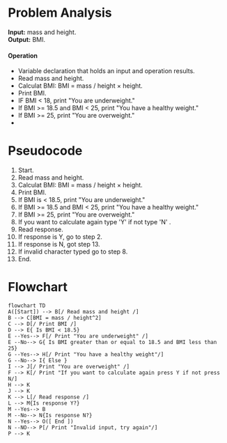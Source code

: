 # Problem Analysis
**Input:** mass and height.   
**Output:** BMI.   
#### Operation  
- Variable declaration that holds an input and operation results.
- Read mass and height.   
- Calculat BMI: BMI = mass / height × height.
- Print BMI.
- IF BMI < 18, print "You are underweight."
- If BMI >= 18.5 and BMI < 25, print "You have a healthy weight."
- If BMI >= 25, print "You are overweight."
- 

# Pseudocode  
1. Start.
2. Read mass and height.
3. Calculat BMI: BMI = mass / height × height.
4. Print BMI.
5. If BMI is < 18.5, print "You are underweight."
6. If BMI >= 18.5 and BMI < 25, print "You have a healthy weight."
7. If BMI >= 25, print "You are overweight."
8. If you want to calculate again type 'Y' if not type 'N' .
9. Read response.
10. If response is Y, go to step 2.
11. If response is N, got step 13.
12. If invalid character typed go to step 8.
13. End.

# Flowchart

```mermaid   
flowchart TD   
A([Start]) --> B[/ Read mass and height /]
B --> C[BMI = mass / height^2]
C --> D[/ Print BMI /]
D --> E{ Is BMI < 18.5} 
E --Yes--> F[/ Print "You are underweight" /]
E --No--> G{ Is BMI greater than or equal to 18.5 and BMI less than 25}
G --Yes--> H[/ Print "You have a healthy weight"/]
G --No--> I{ Else }
I --> J[/ Print "You are overweight" /]
F --> K[/ Print "If you want to calculate again press Y if not press N/]
H --> K 
J --> K
K --> L[/ Read response /]
L --> M{Is response Y?}
M --Yes--> B
M --No--> N{Is response N?}
N --Yes--> O([ End ])
N --NO--> P[/ Print "Invalid input, try again"/]
P --> K

 
